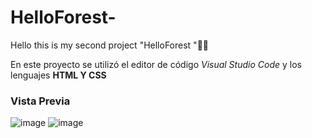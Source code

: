 # HelloForest-
Hello this is my second project "HelloForest "🌲🌲

En este proyecto se utilizó el editor de código *Visual Studio Code* y los lenguajes **HTML Y CSS**

### Vista Previa 
![image](https://github.com/Mildret-Arroyo/HelloForest-/assets/151889462/e2e21909-7eca-48ad-bfce-c898126ad909)
![image](https://github.com/Mildret-Arroyo/HelloForest-/assets/151889462/c2ee5725-ac6e-4845-a9be-0795acb984ef)


